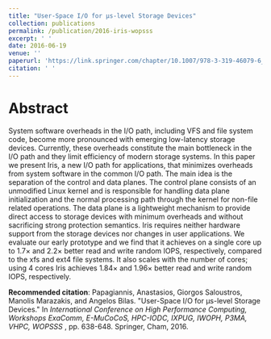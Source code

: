 ```yaml
---
title: "User-Space I/O for μs-level Storage Devices"
collection: publications
permalink: /publication/2016-iris-wopsss
excerpt: ' '
date: 2016-06-19
venue: ''
paperurl: 'https://link.springer.com/chapter/10.1007/978-3-319-46079-6_44'
citation: ' '
---
```

Abstract
====
System software overheads in the I/O path, including VFS and file system code, become more pronounced with emerging low-latency storage devices. Currently, these overheads constitute the main bottleneck in the I/O path and they limit efficiency of modern storage systems. In this paper we present Iris, a new I/O path for applications, that minimizes overheads from system software in the common I/O path. The main idea is the separation of the control and data planes. The control plane consists of an unmodified Linux kernel and is responsible for handling data plane initialization and the normal processing path through the kernel for non-file related operations. The data plane is a lightweight mechanism to provide direct access to storage devices with minimum overheads and without sacrificing strong protection semantics. Iris requires neither hardware support from the storage devices nor changes in user applications. We evaluate our early prototype and we find that it achieves on a single core up to   1.7×  and   2.2×  better read and write random IOPS, respectively, compared to the xfs and ext4 file systems. It also scales with the number of cores; using 4 cores Iris achieves   1.84×  and   1.96×  better read and write random IOPS, respectively.

**Recommended citation**: Papagiannis, Anastasios, Giorgos Saloustros, Manolis Marazakis, and Angelos Bilas. "User-Space I/O for μs-level Storage Devices." In <i>International Conference on High Performance Computing, Workshops ExaComm, E-MuCoCoS, HPC-IODC, IXPUG, IWOPH, P3MA, VHPC, WOPSSS </i>, pp. 638-648. Springer, Cham, 2016.
